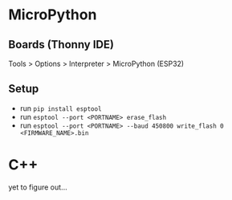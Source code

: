 # MicroPython  

## Boards (Thonny IDE)
Tools > Options > Interpreter > MicroPython (ESP32)  

## Setup  
- run `pip install esptool`  
- run `esptool --port <PORTNAME> erase_flash`  
- run `esptool --port <PORTNAME> --baud 450800 write_flash 0 <FIRMWARE_NAME>.bin` 

# C++  
yet to figure out...  